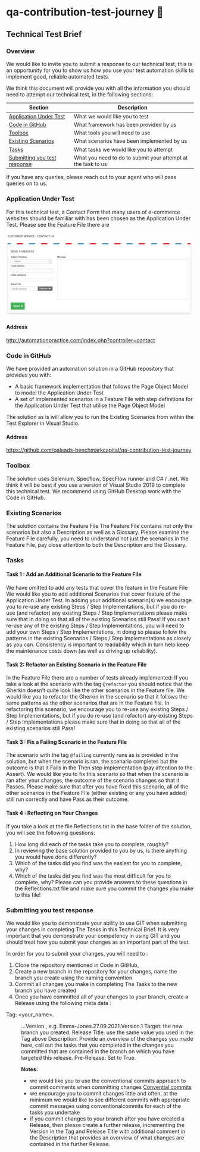 # qa-contribution-test-journey :robot:

## Technical Test Brief

### Overview
We would like to invite you to submit a response to our technical test, this is an opportunity for you to show us how you use your test automation skills to implement good, reliable automated tests.

We think this document will provide you with all the information you should need to attempt our technical test, in the following sections:

| Section                                                       | Description                                                  |
| ------------------------------------------------------------- | ------------------------------------------------------------ |
| [Application Under Test](#application-under-test)             | What we would like you to test                               |
| [Code in GitHub](#code-in-github)                             | What framework has been provided by us                       |
| [Toolbox](#toolbox)                                           | What tools you will need to use                              |
| [Existing Scenarios](#existing-scenarios)                     | What scenarios have been implemented by us                   |
| [Tasks](#tasks)                                               | What tasks we would like you to attempt                      |
| [Submitting you test response](#submitting-you-test-response) | What you need to do to submit your attempt at the task to us |

If you have any queries, please reach out to your agent who will pass queries on to us.

### Application Under Test
For this technical test,  a Contact Form that many users of e-commerce websites should be familiar with has been chosen as the Application Under Test.
Please see the Feature File <name> there are

![Alt](/contactUs.png "Title")

#### Address
http://automationpractice.com/index.php?controller=contact 

### Code in GitHub
We have provided an automation solution in a GitHub repository that provides you with:
- A basic framework implementation that follows the Page Object Model to model the Application Under Test
- A set of implemented scenarios in a Feature File with step definitions for the Application Under Test that utilise the Page Object Model

The solution as is will allow you to run the Existing Scenarios from within the Test Explorer in Visual Studio.

#### Address
https://github.com/qaleads-benchmarkcapital/qa-contribution-test-journey 

### Toolbox
The solution uses Selenium, Specflow, SpecFlow runner and C# / .net.
We think it will be best if you use a version of Visual Studio 2019 to complete this technical test.
We recommend using GitHub Desktop work with the Code in GitHub.

### Existing Scenarios
The solution contains the Feature File <name>
<insert screenshot here of feature file>
The Feature File contains not only the scenarios but also a Description as well as a Glossary. 
Please examine the Feature File carefully, you need to understand not just the scenarios in the Feature File, pay close attention to both the Description and the Glossary.

### Tasks

#### Task 1 : Add an Additional Scenario to the Feature File
We have omitted to add any tests that cover the feature <not currently tested> in the Feature File <name>
We would like you to add additional Scenarios that cover <not currently tested> feature of the Application Under Test.
In adding your additional scenario(s) we encourage you to re-use any existing Steps / Step Implementations, but if you do re-use (and refactor) any existing Steps / Step Implementations please make sure that in doing so that all of the existing Scenarios still Pass!
If you can’t re-use any of the existing Steps / Step Implementations, you will need to add your own Steps / Step Implementations, in doing so please follow the patterns in the existing Scenarios / Steps / Step Implementations as closely as you can. 
Consistency is important to readability which in turn help keep the maintenance costs down (as well as driving up reliability).

#### Task 2: Refactor an Existing Scenario in the Feature File
In the Feature File <name> there are a number of tests already implemented:
<insert screenshot here of feature file >
If you take a look at the scenario with the tag `@refactor` you should notice that the Gherkin doesn’t quite look like the other scenarios in the Feature file.
We would like you to refactor the Gherkin in the scenario so that it follows the same patterns as the other scenarios that are in the Feature file.
In refactoring this scenario, we encourage you to re-use any existing Steps / Step Implementations, but if you do re-use (and refactor) any existing Steps / Step Implementations please make sure that in doing so that all of the existing scenarios still Pass!

#### Task 3 : Fix a Failing Scenario in the Feature File
The scenario with the tag `@failing` currently runs as is provided in the solution, but when the scenario is ran, the scenario completes but the outcome is that it Fails in the Then step implementation (pay attention to the Assert).
<insert screenshot here of failing test>
We would like you to fix this scenario so that when the scenario is ran after your changes, the outcome of the scenario changes so that it Passes.
Please make sure that after you have fixed this scenario, all of the other scenarios in the Feature File (either existing or any you have added) still run correctly and have Pass as their outcome.
 
#### Task 4 : Reflecting on Your Changes
If you take a look at the file Reflections.txt in the base folder of the solution, you will see the following questions:
1.	How long did each of the tasks take you to complete, roughly?
2.	In reviewing the base solution provided to you by us, is there anything you would have done differently?
3.	Which of the tasks did you find was the easiest for you to complete, why?
4.	Which of the tasks did you find was the most difficult for you to complete, why?
Please can you provide answers to these questions in the Reflections.txt file and make sure you commit the changes you make to this file!
 
### Submitting you test response
We would like you to demonstrate your ability to use GIT when submitting your changes in completing The Tasks in this Technical Brief.
It is very important that you demonstrate your competency in using GIT and you should treat how you submit your changes as an important part of the test.

In order for you to submit  your changes,  you will need to :
1.	Clone the repository mentioned in Code in GitHub,
2.	Create a new branch in the repository for your changes, name the branch you create using the naming convention <insert convention here>
3.	Commit all changes you make in completing The Tasks to the new branch you have created
4.	Once you have committed all of your changes to your branch, create a Release using the following meta data :

Tag: <your_name>.<dd>.<mm>.<yyyy>.Version.<n>, e.g. Emma-Jones.27.09.2021.Version.1
Target: the new branch you created.
Release Title: use the same value you used in the Tag above
Description: Provide an overview of the changes you made here, call out the tasks that you completed in the changes you committed that are contained in the branch on which you have targeted this release.
Pre-Release: Set to True.

**Notes:** 
- we would like you to use the conventional commits approach to commit comments when committing changes [Convential commits](https://www.conventionalcommits.org/en/v1.0.0/#summary)
- we encourage you to commit changes little and often, at the minimum we would like to see different commits with appropriate commit messages using conventionalcommits for each of the tasks you undertake
- if you commit changes to your branch after you have created a Release, then please create a further release, incrementing the Version in the Tag and Release Title with additional comment in the Description that provides an overview of what changes are contained in the further Release.

